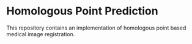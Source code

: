 # Homologous Point Prediction
This repository contains an implementation of homologous point based medical image registration.
